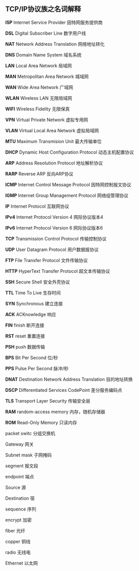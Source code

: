 ## TCP/IP协议族之名词解释

**ISP**	Internet Service Provider				因特网服务提供商

**DSL**	Digital Subscriber Line					数字用户线

**NAT**	Network Address Translation 	网络地址转化

**DNS**	Domain Name System				 域名系统

**LAN**	Local Area Network					  局域网

**MAN**	Metropolitan Area Network	   城域网

**WAN**	Wide Area Network					 广域网

**WLAN**	Wireless LAN							  无限局域网

**WIFI**		Wireless Fidelity						无限保真

**VPN**	Virtual Private Network				虚拟专用网

**VLAN**	Virtual Local Area Network		虚拟局域网

**MTU**	Maximum Transmision Unit		最大传输单位

**DHCP**	Dynamic Host Configuration Protocol	动态主机配置协议

**ARP**	Address Resolution Protocol			  地址解析协议

**RARP**	Reverse ARP										反向ARP协议

**ICMP**	Internet Control Message Protocol		 因特网控制报文协议

**IGMP**	Internet Group Management Protocol	网络组管理协议

**IP**		Internet Protocol								  互联网协议

**IPv4**	Internet Protocol Version 4				网际协议版本4

**IPv6**	Internet Protocol Version 6				网际协议版本6

**TCP**	Transmission Control  Protocol		  传输控制协议

**UDP**	User Datagram Protocol					 用户数据报协议

**FTP**	File Transfer Protocol							文件传输协议

**HTTP**	HyperText Transfer Protocol			 超文本传输协议

**SSH**		Secure Shell										安全外壳协议

**TTL**	Time To Live										    生存时间

**SYN**	Synchronous										  建立连接

**ACK**	ACKnowledge 										响应

**FIN**	finish														 断开连接

**RST**	reset														 重置连接

**PSH**	push														 数据传输

**BPS**	Bit Per Second										位/秒

**PPS**	Pulse Per Second								    脉冲/秒

**DNAT**	Destination Network Address Translation	目的地址转换

**DSCP**	Differentiated Services CodePoint	差分服务编码点

**TLS**		Transport Layer Security					传输安全层

**RAM**	random-access memory						内存，随机存储器

**ROM**	Read-Only Memory								只读内存

packet switc		分组交换机

Gateway			网关

Subnet mask	子网掩码

segment			报文段

endpoint			端点

Source				源

Destination		宿

sequence			序列

encrypt				加密

fiber					光纤

copper				铜线

radio				   无线电

Ethernet			以太网



